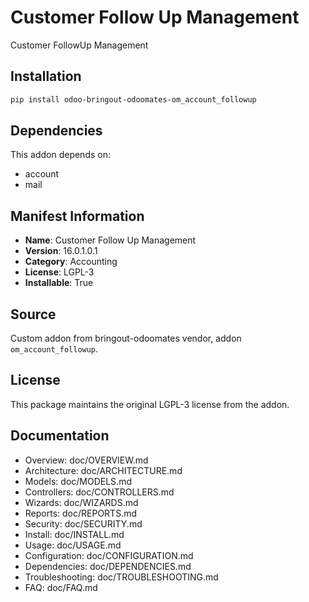# Customer Follow Up Management

Customer FollowUp Management

## Installation

```bash
pip install odoo-bringout-odoomates-om_account_followup
```

## Dependencies

This addon depends on:
- account
- mail

## Manifest Information

- **Name**: Customer Follow Up Management
- **Version**: 16.0.1.0.1
- **Category**: Accounting
- **License**: LGPL-3
- **Installable**: True

## Source

Custom addon from bringout-odoomates vendor, addon `om_account_followup`.

## License

This package maintains the original LGPL-3 license from the addon.

## Documentation

- Overview: doc/OVERVIEW.md
- Architecture: doc/ARCHITECTURE.md
- Models: doc/MODELS.md
- Controllers: doc/CONTROLLERS.md
- Wizards: doc/WIZARDS.md
- Reports: doc/REPORTS.md
- Security: doc/SECURITY.md
- Install: doc/INSTALL.md
- Usage: doc/USAGE.md
- Configuration: doc/CONFIGURATION.md
- Dependencies: doc/DEPENDENCIES.md
- Troubleshooting: doc/TROUBLESHOOTING.md
- FAQ: doc/FAQ.md
